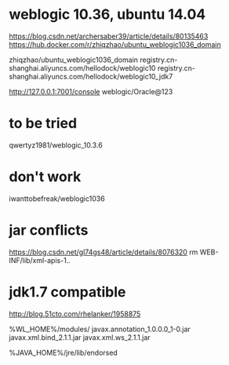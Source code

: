# weblogic 10.36, ubuntu 14.04
https://blog.csdn.net/archersaber39/article/details/80135463
https://hub.docker.com/r/zhiqzhao/ubuntu_weblogic1036_domain

zhiqzhao/ubuntu_weblogic1036_domain
registry.cn-shanghai.aliyuncs.com/hellodock/weblogic10
registry.cn-shanghai.aliyuncs.com/hellodock/weblogic10_jdk7

http://127.0.0.1:7001/console
weblogic/Oracle@123

# to be tried
qwertyz1981/weblogic_10.3.6

# don't work
iwanttobefreak/weblogic1036

# jar conflicts
https://blog.csdn.net/gl74gs48/article/details/8076320
rm WEB-INF/lib/xml-apis-1.*.*

# jdk1.7 compatible
http://blog.51cto.com/rhelanker/1958875

%WL_HOME%/modules/
javax.annotation_1.0.0.0_1-0.jar
javax.xml.bind_2.1.1.jar
javax.xml.ws_2.1.1.jar

%JAVA_HOME%/jre/lib/endorsed
